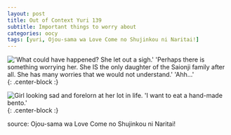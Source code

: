 ```yaml
---
layout: post
title: Out of Context Yuri 139
subtitle: Important things to worry about
categories: oocy
tags: [yuri, Ojou-sama wa Love Come no Shujinkou ni Naritai!]
---
```



!['What could have happened? She let out a sigh.' 'Perhaps there is something worrying her. She IS the only daughter of the Saionji family after all. She has many worries that we would not understand.' 'Ahh...'](https://imgur.com/VMdjMP8.png){: .center-block :}

![Girl looking sad and forelorn at her lot in life. 'I want to eat a hand-made bento.'](https://imgur.com/0GXRwt4.png){: .center-block :}


source: Ojou-sama wa Love Come no Shujinkou ni Naritai!